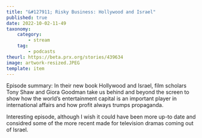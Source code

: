 ```yaml
---
title: "&#127911; Risky Business: Hollywood and Israel"
published: true
date: 2022-10-02-11-49
taxonomy:
    category:
        - stream
    tag:
        - podcasts
theurl: https://beta.prx.org/stories/439634
image: artwork-resized.JPEG
template: item
---
```


Episode summary: In their new book Hollywood and Israel, film scholars Tony Shaw and Giora Goodman take us behind and beyond the screen to show how the world&rsquo;s entertainment capital is an important player in international affairs and how profit always trumps propaganda.

Interesting episode, although I wish it could have been more up-to date and considred some of the more recent made for television dramas coming out of Israel.
